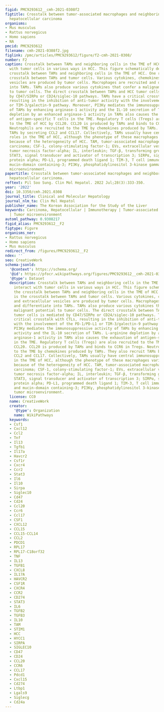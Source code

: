 ```yaml
---
figid: PMC9293612__cmh-2021-0308f2
figtitle: Crosstalk between tumor-associated macrophages and neighboring cells in
  hepatocellular carcinoma
organisms:
- Mus musculus
- Rattus norvegicus
- Homo sapiens
- NA
pmcid: PMC9293612
filename: cmh-2021-0308f2.jpg
figlink: /pmc/articles/PMC9293612/figure/f2-cmh-2021-0308/
number: F2
caption: Crosstalk between TAMs and neighboring cells in the TME of HCC. TAMs interact
  with tumor cells in various ways in HCC. This figure schematically describes the
  crosstalk between TAMs and neighboring cells in the TME of HCC. One route is the
  crosstalk between TAMs and tumor cells. Various cytokines, chemokines, and extracellular
  vesicles are produced by tumor cells. Macrophages are recruited and differentiate
  into TAMs. TAMs also produce various cytokines that confer a malignant potential
  to tumor cells. The direct crosstalk between TAMs and HCC tumor cells is mediated
  by CD47/SIRPα or CD24/siglec-10 pathways. TAMs have a critical crosstalk with CTLs,
  resulting in the inhibition of anti-tumor activity with the involvement of the PD-1/PD-L1
  or TIM-3/galectin-9 pathway. Moreover, PI3Kγ mediates the immunosuppressive activity
  of TAMs by enhancing arginase-1 activity and the IL-10 secretion of TAMs. L-arginine
  depletion by an enhanced arginase-1 activity in TAMs also causes the exhaustion
  of antigen-specific T cells in the TME. Regulatory T cells (Tregs) are also recruited
  to the TME of HCC by CCL20. CCL20 is produced by TAMs and binds to CCR6 in Tregs.
  Neutrophils are recruited to the TME by chemokines produced by TAMs. They also recruit
  TAMs by secreting CCL2 and CCL17. Collectively, TAMs usually have central immunosuppressive
  roles in the TME of HCC, although the phenotype of these macrophages varies significantly
  because of the heterogeneity of HCC. TAM, tumor-associated macrophage; HCC, hepatocellular
  carcinoma; CSF-1, colony-stimulating factor-1; EVs, extracellular vesicles; TNF-α,
  tumor necrosis factor-alpha; IL, interleukin; TGF-β, transforming growth factor-beta;
  STAT3, signal transducer and activator of transcription 3; SIRPα, signal regulatory
  protein alpha; PD-L1, programmed death ligand 1; TIM-3, T cell immunoglobulin and
  mucin-domain containing-3; PI3Kγ, phosphatidylinositol 3-kinase gamma; TME, tumor
  microenvironment.
papertitle: Crosstalk between tumor-associated macrophages and neighboring cells in
  hepatocellular carcinoma.
reftext: Pil Soo Sung. Clin Mol Hepatol. 2022 Jul;28(3):333-350.
year: '2022'
doi: 10.3350/cmh.2021.0308
journal_title: Clinical and Molecular Hepatology
journal_nlm_ta: Clin Mol Hepatol
publisher_name: The Korean Association for the Study of the Liver
keywords: Carcinoma, Hepatocellular | Immunotherapy | Tumor-associated macrophages
  | Tumor microenvironment
automl_pathway: 0.9308217
figid_alias: PMC9293612__F2
figtype: Figure
organisms_ner:
- Rattus norvegicus
- Homo sapiens
- Mus musculus
redirect_from: /figures/PMC9293612__F2
ndex: ''
seo: CreativeWork
schema-jsonld:
  '@context': https://schema.org/
  '@id': https://pfocr.wikipathways.org/figures/PMC9293612__cmh-2021-0308f2.html
  '@type': Dataset
  description: Crosstalk between TAMs and neighboring cells in the TME of HCC. TAMs
    interact with tumor cells in various ways in HCC. This figure schematically describes
    the crosstalk between TAMs and neighboring cells in the TME of HCC. One route
    is the crosstalk between TAMs and tumor cells. Various cytokines, chemokines,
    and extracellular vesicles are produced by tumor cells. Macrophages are recruited
    and differentiate into TAMs. TAMs also produce various cytokines that confer a
    malignant potential to tumor cells. The direct crosstalk between TAMs and HCC
    tumor cells is mediated by CD47/SIRPα or CD24/siglec-10 pathways. TAMs have a
    critical crosstalk with CTLs, resulting in the inhibition of anti-tumor activity
    with the involvement of the PD-1/PD-L1 or TIM-3/galectin-9 pathway. Moreover,
    PI3Kγ mediates the immunosuppressive activity of TAMs by enhancing arginase-1
    activity and the IL-10 secretion of TAMs. L-arginine depletion by an enhanced
    arginase-1 activity in TAMs also causes the exhaustion of antigen-specific T cells
    in the TME. Regulatory T cells (Tregs) are also recruited to the TME of HCC by
    CCL20. CCL20 is produced by TAMs and binds to CCR6 in Tregs. Neutrophils are recruited
    to the TME by chemokines produced by TAMs. They also recruit TAMs by secreting
    CCL2 and CCL17. Collectively, TAMs usually have central immunosuppressive roles
    in the TME of HCC, although the phenotype of these macrophages varies significantly
    because of the heterogeneity of HCC. TAM, tumor-associated macrophage; HCC, hepatocellular
    carcinoma; CSF-1, colony-stimulating factor-1; EVs, extracellular vesicles; TNF-α,
    tumor necrosis factor-alpha; IL, interleukin; TGF-β, transforming growth factor-beta;
    STAT3, signal transducer and activator of transcription 3; SIRPα, signal regulatory
    protein alpha; PD-L1, programmed death ligand 1; TIM-3, T cell immunoglobulin
    and mucin-domain containing-3; PI3Kγ, phosphatidylinositol 3-kinase gamma; TME,
    tumor microenvironment.
  license: CC0
  name: CreativeWork
  creator:
    '@type': Organization
    name: WikiPathways
  keywords:
  - Csf1
  - Cxcl12
  - Ccl2
  - Tnf
  - Il13
  - Tgfb1
  - Il17a
  - Havcr2
  - Csf1r
  - Cxcr4
  - Ccr2
  - Stat3
  - Il6
  - Il10
  - Sirpa
  - Siglec10
  - Cd47
  - Cd24
  - Ccl20
  - Ccr6
  - Ccl17
  - CSF1
  - CXCL12
  - CCL15
  - CCL15-CCL14
  - CCL2
  - PDCD1
  - RPL17
  - RPL17-C18orf32
  - TNF
  - IL13
  - TGFB1
  - CXCL8
  - IL17A
  - HAVCR2
  - CSF1R
  - CXCR4
  - CCR2
  - CD274
  - STAT3
  - IL6
  - TGFB2
  - TGFB3
  - IL10
  - TAM
  - STIM1
  - HCC
  - HYCC1
  - SIRPA
  - SIGLEC10
  - CD47
  - CD24
  - CCL20
  - CCR6
  - CCL17
  - Pdcd1
  - Cxcl15
  - Cd274
  - Ltbp1
  - Lgals9
  - Siglecg
  - Cd24a
---
```

